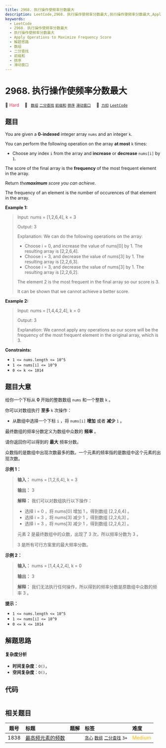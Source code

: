```yaml
---
title: 2968. 执行操作使频率分数最大
description: LeetCode,2968. 执行操作使频率分数最大,执行操作使频率分数最大,Apply Operations to Maximize Frequency Score,解题思路,数组,二分查找,前缀和,排序,滑动窗口
keywords:
  - LeetCode
  - 2968. 执行操作使频率分数最大
  - 执行操作使频率分数最大
  - Apply Operations to Maximize Frequency Score
  - 解题思路
  - 数组
  - 二分查找
  - 前缀和
  - 排序
  - 滑动窗口
---
```


# 2968. 执行操作使频率分数最大

🔴 <font color=#ff334b>Hard</font>&emsp; 🔖&ensp; [`数组`](/tag/array.md) [`二分查找`](/tag/binary-search.md) [`前缀和`](/tag/prefix-sum.md) [`排序`](/tag/sorting.md) [`滑动窗口`](/tag/sliding-window.md)&emsp; 🔗&ensp;[`力扣`](https://leetcode.cn/problems/apply-operations-to-maximize-frequency-score) [`LeetCode`](https://leetcode.com/problems/apply-operations-to-maximize-frequency-score)

## 题目

You are given a **0-indexed** integer array `nums` and an integer `k`.

You can perform the following operation on the array **at most** `k` times:

  * Choose any index `i` from the array and **increase** or **decrease** `nums[i]` by `1`.

The score of the final array is the **frequency** of the most frequent element
in the array.

Return _the**maximum** score you can achieve_.

The frequency of an element is the number of occurences of that element in the
array.



**Example 1:**

> Input: nums = [1,2,6,4], k = 3
> 
> Output: 3
> 
> Explanation: We can do the following operations on the array:
> - Choose i = 0, and increase the value of nums[0] by 1. The resulting array is [2,2,6,4].
> - Choose i = 3, and decrease the value of nums[3] by 1. The resulting array is [2,2,6,3].
> - Choose i = 3, and decrease the value of nums[3] by 1. The resulting array is [2,2,6,2].
> 
> The element 2 is the most frequent in the final array so our score is 3.
> 
> It can be shown that we cannot achieve a better score.

**Example 2:**

> Input: nums = [1,4,4,2,4], k = 0
> 
> Output: 3
> 
> Explanation: We cannot apply any operations so our score will be the frequency of the most frequent element in the original array, which is 3.

**Constraints:**

  * `1 <= nums.length <= 10^5`
  * `1 <= nums[i] <= 10^9`
  * `0 <= k <= 1014`


## 题目大意

给你一个下标从 **0**  开始的整数数组 `nums` 和一个整数 `k` 。

你可以对数组执行 **至多**  `k` 次操作：

  * 从数组中选择一个下标 `i` ，将 `nums[i]` **增加**  或者 **减少**  `1` 。

最终数组的频率分数定义为数组中众数的 **频率**  。

请你返回你可以得到的 **最大**  频率分数。

众数指的是数组中出现次数最多的数。一个元素的频率指的是数组中这个元素的出现次数。



**示例 1：**

> 
> 
> 
> 
> 
> **输入：** nums = [1,2,6,4], k = 3
> 
> **输出：** 3
> 
> **解释：** 我们可以对数组执行以下操作：
> - 选择 i = 0 ，将 nums[0] 增加 1 。得到数组 [2,2,6,4] 。
> - 选择 i = 3 ，将 nums[3] 减少 1 ，得到数组 [2,2,6,3] 。
> - 选择 i = 3 ，将 nums[3] 减少 1 ，得到数组 [2,2,6,2] 。
> 
> 元素 2 是最终数组中的众数，出现了 3 次，所以频率分数为 3 。
> 
> 3 是所有可行方案里的最大频率分数。
> 
> 

**示例 2：**

> 
> 
> 
> 
> 
> **输入：** nums = [1,4,4,2,4], k = 0
> 
> **输出：** 3
> 
> **解释：** 我们无法执行任何操作，所以得到的频率分数是原数组中众数的频率 3 。
> 
> 



**提示：**

  * `1 <= nums.length <= 10^5`
  * `1 <= nums[i] <= 10^9`
  * `0 <= k <= 1014`


## 解题思路

#### 复杂度分析

- **时间复杂度**：`O()`，
- **空间复杂度**：`O()`，

## 代码

```javascript

```

## 相关题目

<!-- prettier-ignore -->
| 题号 | 标题 | 题解 | 标签 | 难度 |
| :------: | :------ | :------: | :------ | :------ |
| 1838 | [最高频元素的频数](https://leetcode.com/problems/frequency-of-the-most-frequent-element) |  |  [`贪心`](/tag/greedy.md) [`数组`](/tag/array.md) [`二分查找`](/tag/binary-search.md) `3+` | <font color=#ffb800>Medium</font> |